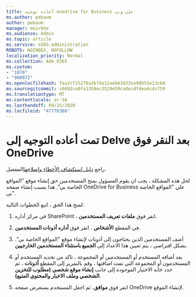 ```yaml
---
title: أعاده توجيه onedrive for Business علي ويب
ms.author: pebaum
author: pebaum
manager: mnirkhe
ms.audience: Admin
ms.topic: article
ms.service: o365-administration
ROBOTS: NOINDEX, NOFOLLOW
localization_priority: Normal
ms.collection: Adm_O365
ms.custom:
- "1870"
- "900072"
ms.openlocfilehash: faa2cf25270a3b74a12aeb63d23ce98b51e13cb6
ms.sourcegitcommit: c6692ce0fa1358ec3529e59ca0ecdfdea4cdc759
ms.translationtype: MT
ms.contentlocale: ar-SA
ms.lasthandoff: 09/15/2020
ms.locfileid: "47776366"
---
```

# <a name="redirected-to-delve-after-you-click-onedrive"></a>تمت أعاده التوجيه إلى Delve بعد النقر فوق OneDrive

راجع [دليل استكشاف الأخطاء وإصلاحها](https://docs.microsoft.com/sharepoint/support/sites/troubleshooting-guide-for-sites-stopped-at-provisioning)المفصل.

لحل هذه المشكلة ، يجب ان يقوم المسؤول بمنح المستخدمين حق إنشاء موقع "المواقع الخاصة بي". هذا بسبب إنشاء صفحه OneDrive for Business علي "المواقع الخاصة بي".

لمنح هذا الحق ، اتبع الخطوات التالية:

1. في مركز أداره SharePoint ، انقر فوق **ملفات تعريف المستخدمين**.

2. في المقطع **الأشخاص** ، انقر فوق **أداره أذونات المستخدمين**.

3. أضف المستخدمين الذين يحتاجون إلى أذونات لإنشاء موقع "المواقع الخاصة بي". بشكل افتراضي ، يتم تعيين هذا الاعداد إلى **الجميع باستثناء المستخدمين الخارجيين**.

4. بعد أضافه المستخدم أو المستخدمين أو المجموعة ، تاكد من تحديد المستخدم أو المستخدمون أو المجموعة التي تمت اضافتها ، وقم بالتمرير إلى المقطع **أذونات** ، ثم حدد خانه الاختيار الموجودة إلى جانب **إنشاء موقع شخصي (مطلوب للتخزين الشخصي وملف الاخبار والمحتوي المتبع)**.

5. انقر فوق **موافق**، ثم اجعل المستخدم يستعرض صفحه OneDrive لإنشاء الموقع.
